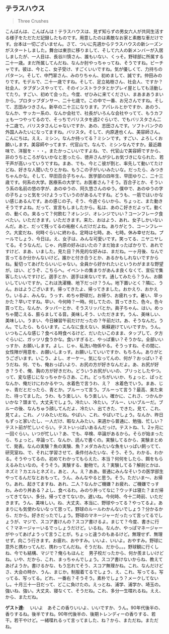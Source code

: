 ## テラスハウス

> Three Crushes



こんばんは、こんばんは！テラスハウスは、見ず知らずの男女六人が共同生活する様子をただただ記録したものです。用意したのは素敵なお家と素敵な車だけです。台本は一切ございません。さて、ついに先週からテラスハウスの新シーズンがスタートしました。舞台は東京に移りまして、そして六人の新メンバーが入居しましたが、一人目は、長谷川慎さん、誰もいない、くっそ。野球部に所属する二十一歳。まだ所属してんだね、なんか肘やっちゃってね、そうですね。ピーチャです。彼は、今とこ、女子受け、すごくいいですね。気が優しくて、力持ちのパターン。そして、中門翠さん、みのりちゃん、初めまして、誠です。仲田みのりです。モデルで、二十一歳ですね。そして、足立祐樹さん、社会人、ですか？社会人、タプダンスやってて、そのインストラクタとかプレイ屋としても活動してたり。すごい、初めて会った。今度、ぜひみに来てください、まあまあうまいから。プロタップダンサー、二十七歳で。この中で一番、お兄さんですね。そして、志田みつきさん。新卒の二十三になります。アパレルとかですか、あのう、なんか、サッカー系の、なんか会社で、社長がいろんな会社やってて、もうカフェも一つやってるので、そっちでバリスタを週2ぐらいで、でもバリスタさん二十二歳で。バリスタさんじゃないですか、あの、志田さんです。ソフトバンクの外国人みたいになってますね。バリスタ。そして、内原達也くん、美容師さん。こんにちは。ええ、ミシン。なんか持ってる？ミシンです。すごい、よろしくお願いします。美容師やってます、代官山で。なんで、ミシンなんですか。最近趣味で、洋服を・・・。またかっこいいですよね、で、代官山で美容師ですから、非のうちところがないかなと思ったら、徳井さんが少しお気づきになられた、若干声が高いっていうですね。まあ、でも、今とこ彼が割と、率先して動いてたけどね、好きな人聞いたりとかね、もうこの子がいいみたいな。だったら、みつきちゃんかな。そして、早田百合子ちゃん、医学部の四年生、早田ゆりこ、二十三歳です。何系の大学。医療系の大学で。お医者さん？そう。百合子とか、そういう系の名前の悠の字が、あのゆうの、阿久悠さんのゆう。僕中で、あのゆうの字の子ちょっと気をつけようっていうのがあるんですね。どうも、一筋ではいかない感じあるんです。あの感じの子。そう、今週ぐらいから、ちょっと、また動きそうですよね。だって、宣言もしましたから。私は、あのこ好きだよって。動くの、動くの。来るって？何飲む？オレンジ、オレンジでいい？コーンフレーク食べたい。いただきます。いただきます。来た、おはよう、あれ、女子しかいないんだ。あと、だって残ってるの祐樹くんだけだよね。ありがとう、コーンフレーク。大変だね、何時ぐらいに終わる。定時は七時。あ、七時。休み幸せだね。プールでしょう、今日は。え、女子は、みんな可愛いです。笑ってる、ニヤニヤしてる。そうなんだ。じゃ、内原の好みはいたの？まだ始まったばかりで、あれですけど、まあ、いました。見た目？外見的な好みは、まだね。一ヶ月後、なんで言ってるか分かんないけど。誰かと付き合うとか、あるかもしれないですからね。髪切ってあげたらいいじゃない。全員から好かれたいというわがままな野望が。はい、どうぞ、こちらへ。イベントの集まりがあんま良くなくて、宣伝で集客したいんですけど。選手とか、選手は来ないです。通してみたら？うん、お願いしていいですか。これは洗濯機、地下だっけ？うん。地下置いとく？隣に、うん。おはようございます。帰ってきたよ、帰ってきました。おかえり、おかえり。いるよ、みんな。うっす、めちゃ野球だ。お帰り、お疲れっす。暑い、早っかた？早いですね。早い、今何時？一時。何してたの、買ってきた、色々。色々買ってた。なんか、タッパーとか、そうスリッパとか。眞子ちゃん、はい。めっちゃ聞こえる、膨らましてる音。美味しそう、いただきます。うん、美味しい、美味しい。うまい、今日練習午前だけだったの？午前だけ。あ、そうなんだ。うん。でしたら、もらいます。こんなに食えない、紫蘇避けていいですか。うん。いつもこんな感じ？食べる時食べるけど、だいたいこのまま、タップして、夕方ぐらいに、ガッツリ食うかな。食いすぎると、やっぱ重い？そうかな。全部いいっすか、お願いします。よし、じゃ、私洗い物係やる。そうっすね、その間に、女性陣が用意を、お願いしまっす。お願いしていいですか、もちろん。ありがとうございます。いこう、よし、オーケー。気になってんの、何が？おっぱい？そうだね、何、でも、俺おっぱいより、お尻の方が好きなんだよ。あ、お尻が好き？うそ、俺、胸の方が好きだわ。どういうお尻がいいの、プリっとしたやつ。って、変な感じになっちゃからさあ、これ。どっちがいいか、ちょっと、ぱっとなんか、俺だけにわかるやつ。水着色で言うわ、え？　水着色でいう。まあ、じゃ、青だとだったら、青とか。ブルーって言う。ブルーって言う？最高、来た来た、待ってました。うわ、もう楽しい、もう楽しい。確かに、これさ、つかんかいかな？頭まで。大丈夫でしょう。冷たい、冷たい。ブルー、いいブルーだ。ブルーの後、なんちゅう顔してんだよ、冷たい、出てきた、できた。見て、これ、見てよ。これ、ノリみたいだね。やばい、これ、やばいでしょう。なんか、昨日もずっと家いたし、一人だけ、暇な人みたい。来週から普通に、勉強、忙しい？テスト前が忙しいぐらい。テストいっぱいあるんだっけ。テストね、1、2ヶ月に一回ぐらい。いつが忙しい？あ、でも、卒検、卒論があるから。そらが始まったら、ちょっと。卒論って、なんか、読んで書くの。実験してるから、実験まとめて、発表。なんの実験？魚の実験、魚？メダカみたいな魚をいっぱい飼ってて、研究室ね、で、それに学習させて、条件付みたいな、そう、そう。わかる、わかる。そうやってるの。初めてわかってもらえた、本当？何何をしたら、餌をもらえるみたいなの。そうそう。実験する、動物で。え？実験してる？解剖とかは、ネズミ？カエルとネズミ。あと、人。え？ああ。普通にみんなそいうの医学部生やってるんだなとおもって。うん、みんなやると思う。そう。ただいま〜、お帰り。あれ、起きてますね、あれ、二人？なんかご機嫌？お疲れ、ご機嫌でっすわ。みのり丼ある？よし、食べるわ。みのり丼ってなに？ウッチは寝た？まだ帰ってきてない、多分。帰ってきてないか。遅いね。今何時、今十二時前、いただきます。うん、美味しい。ね、大丈夫、本当に、野球やってる？やってるよ。あまりにも気使わないなって思って。野球のルールわかんないでしょう？分かるから、だから。好きだったでしょう。野球のマネージャーだったって言ってるでしょうが、マジで、スコア書けんの？スコア書けるよ。まじて？今度、書きに行く？マネージャーいるでっしょうだけど。いるね。なんか、やっぱマネージャーがやってあげようって言うことが。ちょっと違うのもあるけど。無理せず、無理せず。向こう行きます。お疲れ、おやすみ。いいよ、いいよ。おやすみ。野球に意外と携わってんだ、携わってんだね。そうだね、だから。。。野球観に行くしね、今でも結構、マジで？俺らもほんと　男子校だったから、何か羨ましいけどね。いや、だから、これ、まっちゃんでしょう。スコア書けないからね、教えてあげようか。書けるかな、もう忘れてそう、スコア無理かね。これ、なんだけどさ、大会の時か、うん、まじか。制服着てるでしょう、え、これ、写ってる。写ってる、写ってる。どれ、一番右？そうそう。素朴でしょう？メークしてないし。十月三十一日だって、どこに負けたの。えっとね、浦学、浦学か、埼玉の。強いね、強い。大丈夫、寝なくて、そうだね。これ、多分一生喋れるね。ええ、から、まただね。

**ゲスト達:** 　いいよ　あそこの香りいいよ、いいですか、うん。90年代後半の、香りするね。後半ですね。90年代後半の、後期トレンディーの香りする、若干。若干やけど。一緒喋れるって言ってました、ね？から、まただね。まただね。